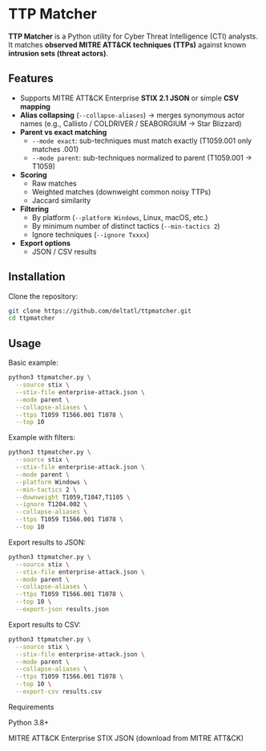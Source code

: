 # TTP Matcher

**TTP Matcher** is a Python utility for Cyber Threat Intelligence (CTI) analysts.  
It matches **observed MITRE ATT&CK techniques (TTPs)** against known **intrusion sets (threat actors)**.

## Features
- Supports MITRE ATT&CK Enterprise **STIX 2.1 JSON** or simple **CSV mapping**
- **Alias collapsing** (`--collapse-aliases`) → merges synonymous actor names (e.g., Callisto / COLDRIVER / SEABORGIUM → Star Blizzard)
- **Parent vs exact matching**
  - `--mode exact`: sub-techniques must match exactly (T1059.001 only matches .001)
  - `--mode parent`: sub-techniques normalized to parent (T1059.001 → T1059)
- **Scoring**
  - Raw matches
  - Weighted matches (downweight common noisy TTPs)
  - Jaccard similarity
- **Filtering**
  - By platform (`--platform Windows`, Linux, macOS, etc.)
  - By minimum number of distinct tactics (`--min-tactics 2`)
  - Ignore techniques (`--ignore Txxxx`)
- **Export options**
  - JSON / CSV results

## Installation
Clone the repository:
```bash
git clone https://github.com/deltatl/ttpmatcher.git
cd ttpmatcher
```
## Usage

Basic example:
```bash
python3 ttpmatcher.py \
  --source stix \
  --stix-file enterprise-attack.json \
  --mode parent \
  --collapse-aliases \
  --ttps T1059 T1566.001 T1078 \
  --top 10
```
Example with filters:
```bash
python3 ttpmatcher.py \
  --source stix \
  --stix-file enterprise-attack.json \
  --mode parent \
  --platform Windows \
  --min-tactics 2 \
  --downweight T1059,T1047,T1105 \
  --ignore T1204.002 \
  --collapse-aliases \
  --ttps T1059 T1566.001 T1078 \
  --top 10
  ```
Export results to JSON:
```bash
python3 ttpmatcher.py \
  --source stix \
  --stix-file enterprise-attack.json \
  --mode parent \
  --collapse-aliases \
  --ttps T1059 T1566.001 T1078 \
  --top 10 \
  --export-json results.json
```
Export results to CSV:
```bash
python3 ttpmatcher.py \
  --source stix \
  --stix-file enterprise-attack.json \
  --mode parent \
  --collapse-aliases \
  --ttps T1059 T1566.001 T1078 \
  --top 10 \
  --export-csv results.csv
```
Requirements

Python 3.8+

MITRE ATT&CK Enterprise STIX JSON (download from MITRE ATT&CK)
